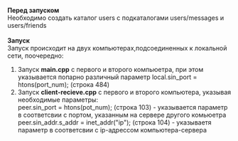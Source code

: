 **Перед запуском**<br>
Необходимо создать каталог users c подкаталогами users/messages и users/friends<br>
<br>
**Запуск**<br>
Запуск происходит на двух компьютерах,подсоединенных к локальной сети, поочередно:<br>
1. Запуск **main.cpp** c первого и второго компьюетра, при этом указывается попарно различный параметр local.sin_port = htons(port_num); (строка 484)
2. Запуск **client-recieve.cpp** с первого и второго компьютера, указывая необходимые параметры:<br>
peer.sin_port = htons(pot_num); (строка 103) - указывается параметр в соответсвии с портом, указанным на сервере другого комьюетра<br>
peer.sin_addr.s_addr = inet_addr("ip"); (строка 104) - указываетя параметр в соответсвии с ip-адрессом компьютера-сервера
